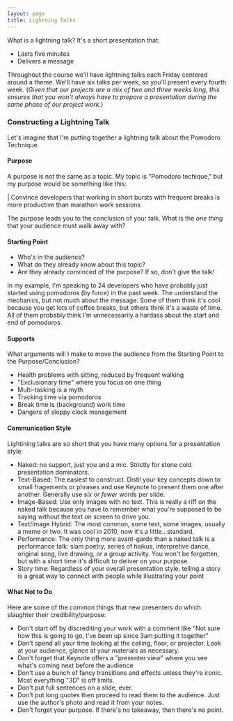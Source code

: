 ```yaml
---
layout: page
title: Lightning Talks
---
```


What is a lightning talk? It's a short presentation that:

* Lasts five minutes
* Delivers a message

Throughout the course we'll have lightning talks each Friday centered around a theme. We'll have six talks per week, so you'll present every fourth week. (_Given that our projects are a mix of two and three weeks long, this ensures that you won't always have to prepare a presentation during the same phase of our project work._)

### Constructing a Lightning Talk

Let's imagine that I'm putting together a lightning talk about the Pomodoro Technique.

#### Purpose

A purpose is not the same as a topic. My topic is "Pomodoro techique," but my purpose would be something like this:

| Convince developers that working in short bursts with frequent breaks is more productive than marathon work sessions

The purpose leads you to the conclusion of your talk. What is the *one thing* that your audience must walk away with?

#### Starting Point

* Who's in the audience? 
* What do they already know about this topic? 
* Are they already convinced of the purpose? If so, don't give the talk!

In my example, I'm speaking to 24 developers who have probably just started using pomodoros (by force) in the past week. The understand the mechanics, but not much about the message. Some of them think it's cool because you get lots of coffee breaks, but others think it's a waste of time. All of them probably think I'm unnecessarily a hardass about the start and end of pomodoros.

#### Supports

What arguments will I make to move the audience from the Starting Point to the Purpose/Conclusion?

* Health problems with sitting, reduced by frequent walking
* "Exclusionary time" where you focus on one thing
* Multi-tasking is a myth
* Tracking time via pomodoros
* Break time is (background) work time
* Dangers of sloppy clock management

#### Communication Style

Lightining talks are so short that you have many options for a presentation style:

* Naked: no support, just you and a mic. Strictly for stone cold presentation dominators.
* Text-Based: The easiest to construct. Distil your key concepts down to small fragements or phrases and use Keynote to present them one after another. Generally use *six or fewer* words per slide.
* Image-Based: Use only images with no text. This is really a riff on the naked talk because you have to remember what you're supposed to be saying without the text on screen to drive you.
* Text/Image Hybrid: The most common, some text, some images, usually a meme or two. It was cool in 2010, now it's a little...standard.
* Performance: The only thing more avant-garde than a naked talk is a performance talk: slam poetry, series of haikus, interpretive dance, original song, live drawing, or a group activity. You won't be forgotten, but with a short time it's difficult to deliver on your purpose.
* Story time: Regardless of your overall presentation style, telling a story is a great way to connect with people while illustrating your point

#### What Not to Do

Here are some of the common things that new presenters do which slaughter their credibility/purpose:

* Don't start off by discrediting your work with a comment like "Not sure how this is going to go, I've been up since 3am putting it together"
* Don't spend all your time looking at the ceiling, floor, or projector. Look at your audience, glance at your materials as necessary.
* Don't forget that Keynote offers a "presenter view" where you see what's coming next before the audience
* Don't use a bunch of fancy transitions and effects unless they're ironic. Most everything "3D" is off limits.
* Don't put full sentences on a slide, ever.
* Don't put long quotes then proceed to read them to the audience. Just use the author's photo and read it from your notes.
* Don't forget your purpose. If there's no takeaway, then there's no point.
